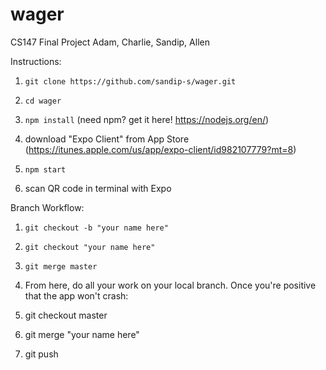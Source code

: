 # wager
CS147 Final Project
Adam, Charlie, Sandip, Allen

Instructions:

1) `git clone https://github.com/sandip-s/wager.git`

2) `cd wager`

3) `npm install` (need npm? get it here! https://nodejs.org/en/)

4) download "Expo Client" from App Store (https://itunes.apple.com/us/app/expo-client/id982107779?mt=8)

5) `npm start`

6) scan QR code in terminal with Expo

Branch Workflow:

1) `git checkout -b "your name here"`

2) `git checkout "your name here"`

3) `git merge master`

4) From here, do all your work on your local branch. Once you're positive that the app won't crash:

5) git checkout master

6) git merge "your name here"

7) git push
